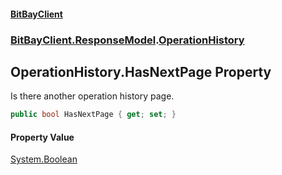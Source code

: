 #### [BitBayClient](./index.md 'index')
### [BitBayClient.ResponseModel](./BitBayClient-ResponseModel.md 'BitBayClient.ResponseModel').[OperationHistory](./BitBayClient-ResponseModel-OperationHistory.md 'BitBayClient.ResponseModel.OperationHistory')
## OperationHistory.HasNextPage Property
Is there another operation history page.  
```csharp
public bool HasNextPage { get; set; }
```
#### Property Value
[System.Boolean](https://docs.microsoft.com/en-us/dotnet/api/System.Boolean 'System.Boolean')  
